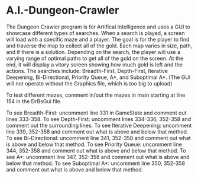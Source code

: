 # A.I.-Dungeon-Crawler

The Dungeon Crawler program is for Artifical Intelligence and uses a GUI to showcase different types of searches. When a search is played, a screen will load with a specific maze and a player. The goal is for the player to find and traverse the map to collect all of the gold. Each map varies in size, path, and if there is a solution. Depending on the search, the player will use a varying range of optimal paths to get all of the gold on the screen. At the end, it will display a vitory screen showing how much gold is left and the actions. The searches include: Breadth-First, Depth-First, Iterative Deepening, Bi-Directional, Priority Queue, A*, and Suboptimal A*. 
(The GUI will not operate without the Graphics file, which is too big to upload)

To test different mazes, comment in/out the mazes in main starting at line 154 in the DrBsGui file. 

To see Breadth-First: uncomment line 331 in GameState and comment out lines 333-358. 
To see Depth-First: uncomment lines 334-336, 352-358 and comment out the surrounding lines.
To see Iterative Deepening: uncomment line 339, 352-358 and comment out what is above and below that method.
To see Bi-Directional: uncomment line 341, 352-358 and comment out what is above and below that method.
To see Priority Queue: uncomment line 344, 352-358 and comment out what is above and below that method.
To see A*: uncomment line 347, 352-358 and comment out what is above and below that method.
To see Suboptimal A*: uncomment line 350, 352-358 and comment out what is above and below that method.
